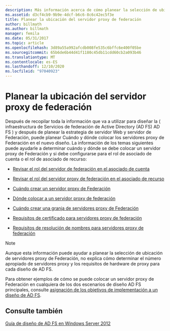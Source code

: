 ```yaml
---
description: Más información acerca de cómo planear la selección de ubicación del servidor proxy de Federación
ms.assetid: d3cf4cb9-9b9e-4dcf-b6c6-8c6c42ec5f3e
title: Planear la ubicación del servidor proxy de federación
author: billmath
ms.author: billmath
manager: femila
ms.date: 05/31/2017
ms.topic: article
ms.openlocfilehash: 3d89a55a992afcdb008fe535c6bffc6e400f05be
ms.sourcegitcommit: 65b6de6b44d41f1180c45db11cdd60cb2a093b46
ms.translationtype: MT
ms.contentlocale: es-ES
ms.lasthandoff: 12/10/2020
ms.locfileid: "97040923"
---
```

# <a name="planning-federation-server-proxy-placement"></a>Planear la ubicación del servidor proxy de federación

Después de recopilar toda la información que va a utilizar para diseñar la \( infraestructura de Servicios de federación de Active Directory (AD FS) AD FS \) y después de planear la estrategia de servidor Web y servidor de Federación, puede planear Cuándo y dónde colocar los servidores proxy de Federación en el nuevo diseño. La información de los temas siguientes puede ayudarle a determinar cuándo y dónde se debe colocar un servidor proxy de Federación y si debe configurarse para el rol de asociado de cuenta o el rol de asociado de recurso:

-   [Revisar el rol del servidor de federación en el asociado de cuenta](Review-the-Role-of-the-Federation-Server-in-the-Account-Partner.md)

-   [Revisar el rol del servidor proxy de federación en el asociado de recurso](Review-the-Role-of-the-Federation-Server-Proxy-in-the-Resource-Partner.md)

-   [Cuándo crear un servidor proxy de Federación](When-to-Create-a-Federation-Server-Proxy.md)

-   [Dónde colocar a un servidor proxy de federación](Where-to-Place-a-Federation-Server-Proxy.md)

-   [Cuándo crear una granja de servidores proxy de Federación](When-to-Create-a-Federation-Server-Proxy-Farm.md)

-   [Requisitos de certificado para servidores proxy de federación](Certificate-Requirements-for-Federation-Server-Proxies.md)

-   [Requisitos de resolución de nombres para servidores proxy de federación](Name-Resolution-Requirements-for-Federation-Server-Proxies.md)

> [!NOTE]
> Aunque esta información puede ayudar a planear la selección de ubicación de servidores proxy de Federación, no explica cómo determinar el número apropiado de servidores proxy y los requisitos de hardware de proxy para cada diseño de AD FS.

Para obtener ejemplos de cómo se puede colocar un servidor proxy de Federación en cualquiera de los dos escenarios de diseño AD FS principales, consulte [asignación de los objetivos de implementación a un diseño de AD FS](Mapping-Your-Deployment-Goals-to-an-AD-FS-Design.md).

## <a name="see-also"></a>Consulte también
[Guía de diseño de AD FS en Windows Server 2012](AD-FS-Design-Guide-in-Windows-Server-2012.md)


